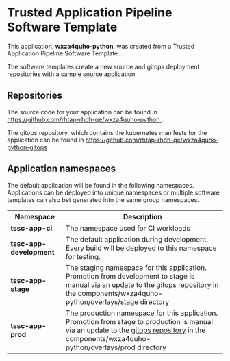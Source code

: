 # Trusted Application Pipeline Software Template

This application, **wxza4quho-python**, was created from a Trusted Application Pipeline Software Template.

The software templates create a new source and gitops deployment repositories with a sample source application. 

## Repositories

The source code for your application can be found in [https://github.com/rhtap-rhdh-qe/wxza4quho-python ](https://github.com/rhtap-rhdh-qe/wxza4quho-python ).
 
The gitops repository, which contains the kubernetes manifests for the application can be found in 
[https://github.com/rhtap-rhdh-qe/wxza4quho-python-gitops ](https://github.com/rhtap-rhdh-qe/wxza4quho-python-gitops ) 

## Application namespaces 

The default application will be found in the following namespaces. Applications can be deployed into unique namespaces or multiple software templates can also bet generated into the same group namespaces.  

|  Namespace   |  Description   |  
| -------- | -------- |
| **tssc-app-ci** | The namespace used for CI workloads |
| **tssc-app-development** | The default application during development. Every build will be deployed to this namespace for testing. |
| **tssc-app-stage** | The staging namespace for this application. Promotion from development to stage is manual via an update to the [gitops repository](https://github.com/rhtap-rhdh-qe/wxza4quho-python-gitops ) in the components/wxza4quho-python/overlays/stage directory |
| **tssc-app-prod** | The production namespace for this application. Promotion from stage to production is manual via an update to the [gitops repository](https://github.com/rhtap-rhdh-qe/wxza4quho-python-gitops ) in the components/wxza4quho-python/overlays/prod directory |
